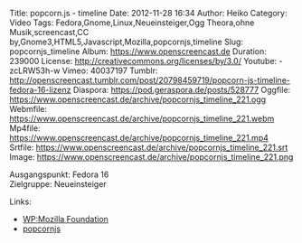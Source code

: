 Title: popcorn.js - timeline
Date: 2012-11-28 16:34
Author: Heiko
Category: Video
Tags: Fedora,Gnome,Linux,Neueinsteiger,Ogg Theora,ohne Musik,screencast,CC by,Gnome3,HTML5,Javascript,Mozilla,popcornjs,timeline
Slug: popcornjs_timeline
Album: https://www.openscreencast.de
Duration: 239000
License: http://creativecommons.org/licenses/by/3.0/
Youtube: -zcLRW53h-w
Vimeo: 40037197
Tumblr: http://openscreencast.tumblr.com/post/20798459719/popcorn-js-timeline-fedora-16-lizenz
Diaspora: https://pod.geraspora.de/posts/528777
Oggfile: https://www.openscreencast.de/archive/popcornjs_timeline_221.ogg
Webmfile: https://www.openscreencast.de/archive/popcornjs_timeline_221.webm
Mp4file: https://www.openscreencast.de/archive/popcornjs_timeline_221.mp4
Srtfile: https://www.openscreencast.de/archive/popcornjs_timeline_221.srt
Image: https://www.openscreencast.de/archive/popcornjs_timeline_221.png

Ausgangspunkt: Fedora 16  
Zielgruppe: Neueinsteiger  

Links:

  * [WP:Mozilla Foundation](https://de.wikipedia.org/wiki/Mozilla_Foundation "Link zu WP:Mozilla_Foundation" )
  * [popcornjs](http://popcornjs.org/ "Link zu popcornjs" )

